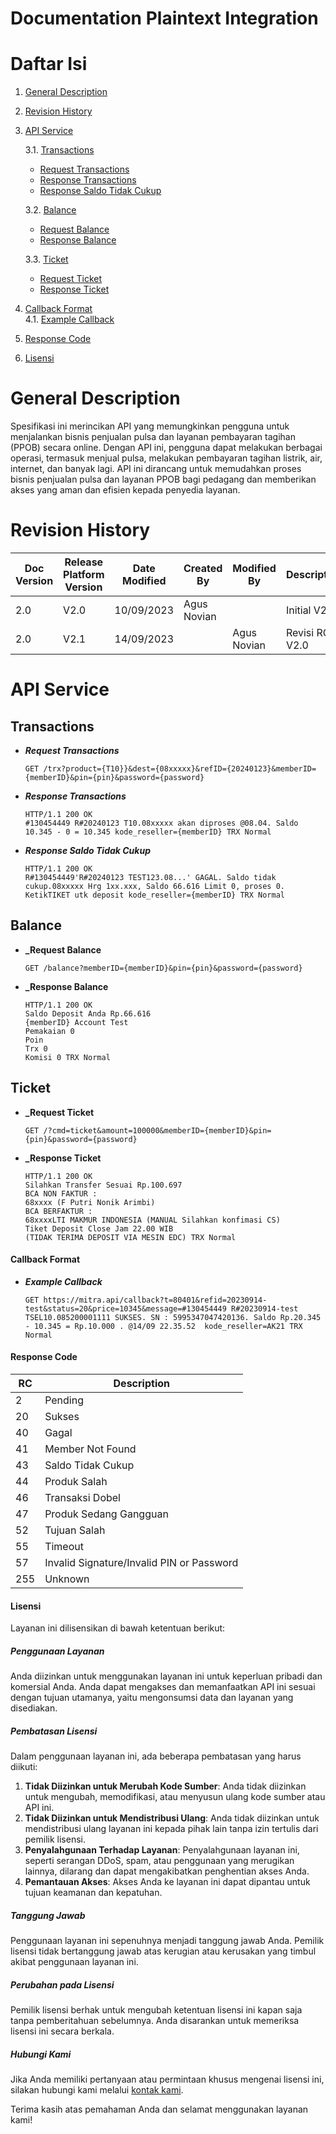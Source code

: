 # Documentation Plaintext Integration

# Daftar Isi

1. [General Description](#general-description)
2. [Revision History](#revision-history)
3. [API Service](#api-service)
  
    3.1. [Transactions](#transactions)
    
    - [Request Transactions](#request-transactions)
    - [Response Transactions](#response-transactions)
    - [Response Saldo Tidak Cukup](#response-saldo-tidak-cukup)
    
    3.2. [Balance](#balance)
    
    - [Request Balance](#request-balance)
    - [Response Balance](#response-balance)
    
    3.3. [Ticket](#request-ticket)
    - [Request Ticket](#request-ticket)
    - [Response Ticket](#response-ticket)
4. [Callback Format](#callback-format)  
    4.1. [Example Callback](#example-callback)
5. [Response Code](#response-code)
6. [Lisensi](#lisensi)
    

# General Description

Spesifikasi ini merincikan API yang memungkinkan pengguna untuk menjalankan bisnis penjualan pulsa dan layanan pembayaran tagihan (PPOB) secara online. Dengan API ini, pengguna dapat melakukan berbagai operasi, termasuk menjual pulsa, melakukan pembayaran tagihan listrik, air, internet, dan banyak lagi. API ini dirancang untuk memudahkan proses bisnis penjualan pulsa dan layanan PPOB bagi pedagang dan memberikan akses yang aman dan efisien kepada penyedia layanan.

# Revision History

| Doc Version | Release Platform Version | Date Modified | Created By | Modified By | Description |
| --- | --- | --- | --- | --- | --- |
| 2.0 | V2.0 | 10/09/2023 | Agus Novian |  | Initial V2.0 |
| 2.0 | V2.1 | 14/09/2023 |  | Agus Novian | Revisi RC V2.0 |

# API Service

## Transactions

- _**Request Transactions**_
    
    ``` http
    GET /trx?product={T10}}&dest={08xxxxx}&refID={20240123}&memberID={memberID}&pin={pin}&password={password}
    
     ```
    
- _**Response Transactions**_
    
    ``` http
    HTTP/1.1 200 OK
    #130454449 R#20240123 T10.08xxxxx akan diproses @08.04. Saldo 10.345 - 0 = 10.345 kode_reseller={memberID} TRX Normal
    
     ```
    
- _**Response Saldo Tidak Cukup**_
    
    ``` http
    HTTP/1.1 200 OK
    R#130454449'R#20240123 TEST123.08...' GAGAL. Saldo tidak cukup.08xxxxx Hrg 1xx.xxx, Saldo 66.616 Limit 0, proses 0. KetikTIKET utk deposit kode_reseller={memberID} TRX Normal
    
     ```
    

## Balance

- **_Request Balance**
    
    ``` http
    GET /balance?memberID={memberID}&pin={pin}&password={password}
    
     ```
    
- **_Response Balance**
    
    ``` http
    HTTP/1.1 200 OK
    Saldo Deposit Anda Rp.66.616
    {memberID} Account Test
    Pemakaian 0
    Poin 
    Trx 0
    Komisi 0 TRX Normal
    
     ```
    

## Ticket

- **_Request Ticket**
    
    ``` http
    GET /?cmd=ticket&amount=100000&memberID={memberID}&pin={pin}&password={password}
    
     ```
    
- **_Response Ticket**
    
    ``` http
    HTTP/1.1 200 OK
    Silahkan Transfer Sesuai Rp.100.697
    BCA NON FAKTUR :
    68xxxx (F Putri Nonik Arimbi) 
    BCA BERFAKTUR :
    68xxxxLTI MAKMUR INDONESIA (MANUAL Silahkan konfimasi CS)
    Tiket Deposit Close Jam 22.00 WIB
    (TIDAK TERIMA DEPOSIT VIA MESIN EDC) TRX Normal
    
     ```
    

#### Callback Format

- _**Example Callback**_
    
    ``` http
    GET https://mitra.api/callback?t=80401&refid=20230914-test&status=20&price=10345&message=#130454449 R#20230914-test TSEL10.085200001111 SUKSES. SN : 5995347047420136. Saldo Rp.20.345 - 10.345 = Rp.10.000 . @14/09 22.35.52  kode_reseller=AK21 TRX Normal
    
     ```
    

#### Response Code

| RC | Description |
| --- | --- |
| 2 | Pending |
| 20 | Sukses |
| 40 | Gagal |
| 41 | Member Not Found |
| 43 | Saldo Tidak Cukup |
| 44 | Produk Salah |
| 46 | Transaksi Dobel |
| 47 | Produk Sedang Gangguan |
| 52 | Tujuan Salah |
| 55 | Timeout |
| 57 | Invalid Signature/Invalid PIN or Password |
| 255 | Unknown |

#### Lisensi

Layanan ini dilisensikan di bawah ketentuan berikut:

##### Penggunaan Layanan

Anda diizinkan untuk menggunakan layanan ini untuk keperluan pribadi dan komersial Anda. Anda dapat mengakses dan memanfaatkan API ini sesuai dengan tujuan utamanya, yaitu mengonsumsi data dan layanan yang disediakan.

##### Pembatasan Lisensi

Dalam penggunaan layanan ini, ada beberapa pembatasan yang harus diikuti:

1. **Tidak Diizinkan untuk Merubah Kode Sumber**: Anda tidak diizinkan untuk mengubah, memodifikasi, atau menyusun ulang kode sumber atau API ini.
2. **Tidak Diizinkan untuk Mendistribusi Ulang**: Anda tidak diizinkan untuk mendistribusi ulang layanan ini kepada pihak lain tanpa izin tertulis dari pemilik lisensi.
3. **Penyalahgunaan Terhadap Layanan**: Penyalahgunaan layanan ini, seperti serangan DDoS, spam, atau penggunaan yang merugikan lainnya, dilarang dan dapat mengakibatkan penghentian akses Anda.
4. **Pemantauan Akses**: Akses Anda ke layanan ini dapat dipantau untuk tujuan keamanan dan kepatuhan.
    

##### Tanggung Jawab

Penggunaan layanan ini sepenuhnya menjadi tanggung jawab Anda. Pemilik lisensi tidak bertanggung jawab atas kerugian atau kerusakan yang timbul akibat penggunaan layanan ini.

##### Perubahan pada Lisensi

Pemilik lisensi berhak untuk mengubah ketentuan lisensi ini kapan saja tanpa pemberitahuan sebelumnya. Anda disarankan untuk memeriksa lisensi ini secara berkala.

##### Hubungi Kami

Jika Anda memiliki pertanyaan atau permintaan khusus mengenai lisensi ini, silakan hubungi kami melalui [kontak kami](https://multimakmur.id/).

Terima kasih atas pemahaman Anda dan selamat menggunakan layanan kami!
